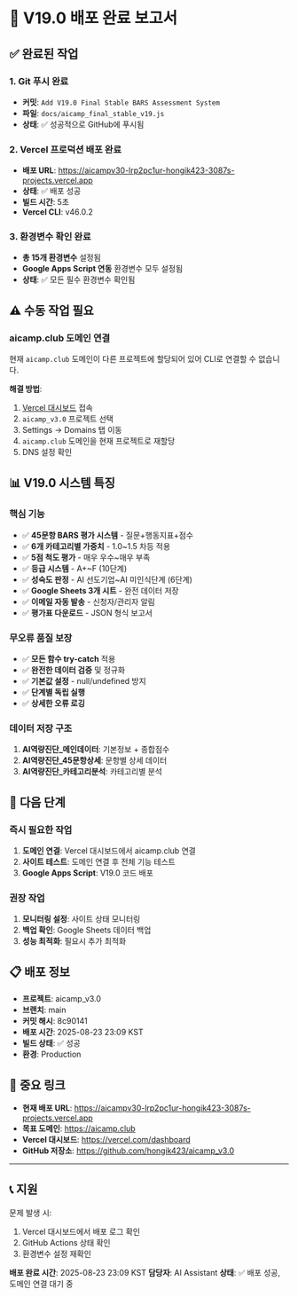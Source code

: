 # 🚀 V19.0 배포 완료 보고서

## ✅ 완료된 작업

### 1. Git 푸시 완료
- **커밋**: `Add V19.0 Final Stable BARS Assessment System`
- **파일**: `docs/aicamp_final_stable_v19.js`
- **상태**: ✅ 성공적으로 GitHub에 푸시됨

### 2. Vercel 프로덕션 배포 완료
- **배포 URL**: https://aicampv30-lrp2pc1ur-hongik423-3087s-projects.vercel.app
- **상태**: ✅ 배포 성공
- **빌드 시간**: 5초
- **Vercel CLI**: v46.0.2

### 3. 환경변수 확인 완료
- **총 15개 환경변수** 설정됨
- **Google Apps Script 연동** 환경변수 모두 설정됨
- **상태**: ✅ 모든 필수 환경변수 확인됨

## ⚠️ 수동 작업 필요

### aicamp.club 도메인 연결
현재 `aicamp.club` 도메인이 다른 프로젝트에 할당되어 있어 CLI로 연결할 수 없습니다.

**해결 방법**:
1. [Vercel 대시보드](https://vercel.com/dashboard) 접속
2. `aicamp_v3.0` 프로젝트 선택
3. Settings → Domains 탭 이동
4. `aicamp.club` 도메인을 현재 프로젝트로 재할당
5. DNS 설정 확인

## 📊 V19.0 시스템 특징

### 핵심 기능
- ✅ **45문항 BARS 평가 시스템** - 질문+행동지표+점수
- ✅ **6개 카테고리별 가중치** - 1.0~1.5 차등 적용
- ✅ **5점 척도 평가** - 매우 우수~매우 부족
- ✅ **등급 시스템** - A+~F (10단계)
- ✅ **성숙도 판정** - AI 선도기업~AI 미인식단계 (6단계)
- ✅ **Google Sheets 3개 시트** - 완전 데이터 저장
- ✅ **이메일 자동 발송** - 신청자/관리자 알림
- ✅ **평가표 다운로드** - JSON 형식 보고서

### 무오류 품질 보장
- ✅ **모든 함수 try-catch** 적용
- ✅ **완전한 데이터 검증** 및 정규화
- ✅ **기본값 설정** - null/undefined 방지
- ✅ **단계별 독립 실행**
- ✅ **상세한 오류 로깅**

### 데이터 저장 구조
1. **AI역량진단_메인데이터**: 기본정보 + 종합점수
2. **AI역량진단_45문항상세**: 문항별 상세 데이터
3. **AI역량진단_카테고리분석**: 카테고리별 분석

## 🎯 다음 단계

### 즉시 필요한 작업
1. **도메인 연결**: Vercel 대시보드에서 aicamp.club 연결
2. **사이트 테스트**: 도메인 연결 후 전체 기능 테스트
3. **Google Apps Script**: V19.0 코드 배포

### 권장 작업
1. **모니터링 설정**: 사이트 상태 모니터링
2. **백업 확인**: Google Sheets 데이터 백업
3. **성능 최적화**: 필요시 추가 최적화

## 📋 배포 정보

- **프로젝트**: aicamp_v3.0
- **브랜치**: main
- **커밋 해시**: 8c90141
- **배포 시간**: 2025-08-23 23:09 KST
- **빌드 상태**: ✅ 성공
- **환경**: Production

## 🔗 중요 링크

- **현재 배포 URL**: https://aicampv30-lrp2pc1ur-hongik423-3087s-projects.vercel.app
- **목표 도메인**: https://aicamp.club
- **Vercel 대시보드**: https://vercel.com/dashboard
- **GitHub 저장소**: https://github.com/hongik423/aicamp_v3.0

---

## 📞 지원

문제 발생 시:
1. Vercel 대시보드에서 배포 로그 확인
2. GitHub Actions 상태 확인
3. 환경변수 설정 재확인

**배포 완료 시간**: 2025-08-23 23:09 KST
**담당자**: AI Assistant
**상태**: ✅ 배포 성공, 도메인 연결 대기 중